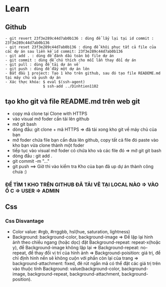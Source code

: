 # Learn 
## Github
```
- git revert 23f3e289c44d7ab0b136 : dùng để lấy lại tại id commit : 23f3e289c44d7ab0b136
- git reset 23f3e289c44d7ab0b136 : dùng để khôi phục tất cả file của các dự án sau liền kề id commit: 23f3e289c44d7ab0b136
- git add . : dùng để đánh dấu toàn bộ file dự án
- git commit : dùng để chú thích cho mỗi lần thay đổi dự án 
- git pull : dùng để tải dự án về
- git push : dùng để đẩy một dự án lên
- Bắt đầu 1 project: Tạo 1 kho trên github, sau đó tạo file READEME.md tại máy chủ và push dự án
- Xác thực khóa: $ eval $(ssh-agent)
                 $ ssh-add ../Dinhtien1102
```
## tạo kho git và file README.md trên web git
- copy mã clone tại Clone with HTTPS 
- vào visual mở foder cần tải lên github
- mở git bash
- dòng đầu: git clone + mã HTTPS 
=> đã tải xong kho git về máy chủ của bạn
- mở foder chứa file bạn cần đưa lên github, copy tất cả file đó paste vào kho bạn vừa clone thành một foder
- tiếp tục vào visual mở foder có chứa kho và các file đó
=> mở git git bash
- dòng đầu : git add .
- git commit -m "..."
- git push
==> Giờ thì vào kiểm tra Kho của bạn đã up dự án thành công chưa :)
### ĐỂ TÌM 1 KHO TRÊN GITHUB ĐÃ TẢI VÊ TẠI LOCAL NÀO => VÀO Ổ C => USER => ADMIN
## Css
###  Css Disvantage
- Color value: #rgb, #rrggbb, hsl(hue, saturation, lightness)
- Background: background-color, background-image => Để lặp lại hình ảnh theo chiều ngang (hoặc dọc) đặt Background-repeat: repeat-x(hoặc y), để Background-image không lặp lại => Background-repeat: no-repeat, để thay đổi vị trí của hình ảnh => Background-poisition: giá trị, để chỉ định hình nền sẽ không cuộn với phần còn lại của trang => background-attachment: fixed, đê rút ngắn mã có thể đặt các giá trị trên vào thuộc tính Background: value(background-color, background-image, background-repeat, background-attachment, background-position).
